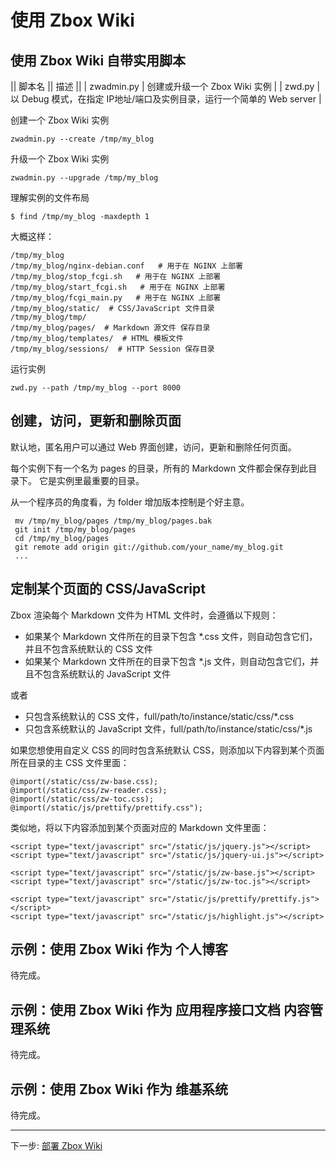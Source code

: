 # 使用 Zbox Wiki

## 使用 Zbox Wiki 自带实用脚本

|| 脚本名 || 描述 ||
| zwadmin.py | 创建或升级一个 Zbox Wiki 实例 |
| zwd.py | 以 Debug 模式，在指定 IP地址/端口及实例目录，运行一个简单的 Web server |


创建一个 Zbox Wiki 实例

    zwadmin.py --create /tmp/my_blog


升级一个 Zbox Wiki 实例

    zwadmin.py --upgrade /tmp/my_blog


理解实例的文件布局

    $ find /tmp/my_blog -maxdepth 1


大概这样：

    /tmp/my_blog
    /tmp/my_blog/nginx-debian.conf   # 用于在 NGINX 上部署 
    /tmp/my_blog/stop_fcgi.sh   # 用于在 NGINX 上部署 
    /tmp/my_blog/start_fcgi.sh   # 用于在 NGINX 上部署 
    /tmp/my_blog/fcgi_main.py   # 用于在 NGINX 上部署 
    /tmp/my_blog/static/  # CSS/JavaScript 文件目录
    /tmp/my_blog/tmp/  
    /tmp/my_blog/pages/  # Markdown 源文件 保存目录
    /tmp/my_blog/templates/  # HTML 模板文件
    /tmp/my_blog/sessions/  # HTTP Session 保存目录


运行实例

    zwd.py --path /tmp/my_blog --port 8000


## 创建，访问，更新和删除页面

默认地，匿名用户可以通过 Web 界面创建，访问，更新和删除任何页面。

每个实例下有一个名为 pages 的目录，所有的 Markdown 文件都会保存到此目录下。
它是实例里最重要的目录。

从一个程序员的角度看，为 folder 增加版本控制是个好主意。

     mv /tmp/my_blog/pages /tmp/my_blog/pages.bak
     git init /tmp/my_blog/pages
     cd /tmp/my_blog/pages
     git remote add origin git://github.com/your_name/my_blog.git
     ...


## 定制某个页面的 CSS/JavaScript 

Zbox 渲染每个 Markdown 文件为 HTML 文件时，会遵循以下规则：

 - 如果某个 Markdown 文件所在的目录下包含 *.css 文件，则自动包含它们，并且不包含系统默认的 CSS 文件
 - 如果某个 Markdown 文件所在的目录下包含 *.js 文件，则自动包含它们，并且不包含系统默认的 JavaScript 文件

或者

 - 只包含系统默认的 CSS 文件，full/path/to/instance/static/css/*.css
 - 只包含系统默认的 JavaScript 文件，full/path/to/instance/static/css/*.js


如果您想使用自定义 CSS 的同时包含系统默认 CSS，则添加以下内容到某个页面所在目录的主 CSS 文件里面：

    @import(/static/css/zw-base.css);
    @import(/static/css/zw-reader.css);
    @import(/static/css/zw-toc.css);
    @import(/static/js/prettify/prettify.css");


类似地，将以下内容添加到某个页面对应的 Markdown 文件里面：

    <script type="text/javascript" src="/static/js/jquery.js"></script>
    <script type="text/javascript" src="/static/js/jquery-ui.js"></script>

    <script type="text/javascript" src="/static/js/zw-base.js"></script>
    <script type="text/javascript" src="/static/js/zw-toc.js"></script>

    <script type="text/javascript" src="/static/js/prettify/prettify.js"></script>
    <script type="text/javascript" src="/static/js/highlight.js"></script>


## 示例：使用 Zbox Wiki 作为 个人博客

待完成。


## 示例：使用 Zbox Wiki 作为 应用程序接口文档 内容管理系统

待完成。


## 示例：使用 Zbox Wiki 作为 维基系统

待完成。


----

下一步: [部署 Zbox Wiki](zbox-wiki-deploy)

